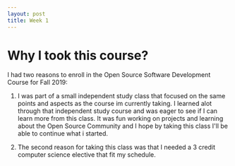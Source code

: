 ```yaml
---
layout: post
title: Week 1
---
```


# Why I took this course?

I had two reasons to enroll in the Open Source Software Development Course for Fall 2019:

1. I was part of a small independent study class that focused on the same points and aspects as the course im currently taking. I learned alot through that independent study course and was eager to see if I can learn more from this class. It was fun working on projects and learning about the Open Source Community and I hope by taking this class I'll be able to continue what i started.

2. The second reason for taking this class was that I needed a 3 credit computer science elective that fit my schedule. 
